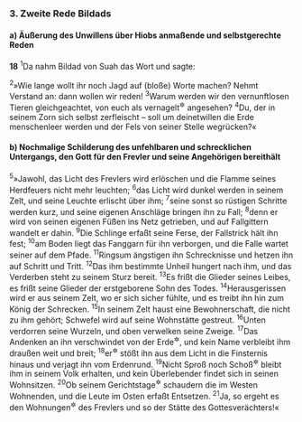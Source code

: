 ### 3. Zweite Rede Bildads

#### a) Äußerung des Unwillens über Hiobs anmaßende und selbstgerechte Reden

__18__
<sup>1</sup>Da nahm Bildad von Suah das Wort und sagte:

<sup>2</sup>»Wie lange wollt ihr noch Jagd auf (bloße) Worte machen? Nehmt Verstand an: dann wollen wir reden!
<sup>3</sup>Warum werden wir den vernunftlosen Tieren gleichgeachtet, von euch als vernagelt<sup title="oder: stockdumm">&#x2732;</sup> angesehen?
<sup>4</sup>Du, der in seinem Zorn sich selbst zerfleischt – soll um deinetwillen die Erde menschenleer werden und der Fels von seiner Stelle wegrücken?«

#### b) Nochmalige Schilderung des unfehlbaren und schrecklichen Untergangs, den Gott für den Frevler und seine Angehörigen bereithält

<sup>5</sup>»Jawohl, das Licht des Frevlers wird erlöschen und die Flamme seines Herdfeuers nicht mehr leuchten;
<sup>6</sup>das Licht wird dunkel werden in seinem Zelt, und seine Leuchte erlischt über ihm;
<sup>7</sup>seine sonst so rüstigen Schritte werden kurz, und seine eigenen Anschläge bringen ihn zu Fall;
<sup>8</sup>denn er wird von seinen eigenen Füßen ins Netz getrieben, und auf Fallgittern wandelt er dahin.
<sup>9</sup>Die Schlinge erfaßt seine Ferse, der Fallstrick hält ihn fest;
<sup>10</sup>am Boden liegt das Fanggarn für ihn verborgen, und die Falle wartet seiner auf dem Pfade.
<sup>11</sup>Ringsum ängstigen ihn Schrecknisse und hetzen ihn auf Schritt und Tritt.
<sup>12</sup>Das ihm bestimmte Unheil hungert nach ihm, und das Verderben steht zu seinem Sturz bereit.
<sup>13</sup>Es frißt die Glieder seines Leibes, es frißt seine Glieder der erstgeborene Sohn des Todes.
<sup>14</sup>Herausgerissen wird er aus seinem Zelt, wo er sich sicher fühlte, und es treibt ihn hin zum König der Schrecken.
<sup>15</sup>In seinem Zelt haust eine Bewohnerschaft, die nicht zu ihm gehört; Schwefel wird auf seine Wohnstätte gestreut.
<sup>16</sup>Unten verdorren seine Wurzeln, und oben verwelken seine Zweige.
<sup>17</sup>Das Andenken an ihn verschwindet von der Erde<sup title="oder: aus dem Lande">&#x2732;</sup>, und kein Name verbleibt ihm draußen weit und breit;
<sup>18</sup>er<sup title="d.h. Gott">&#x2732;</sup> stößt ihn aus dem Licht in die Finsternis hinaus und verjagt ihn vom Erdenrund.
<sup>19</sup>Nicht Sproß noch Schoß<sup title="= kein Sohn und kein Enkel">&#x2732;</sup> bleibt ihm in seinem Volk erhalten, und kein Überlebender findet sich in seinen Wohnsitzen.
<sup>20</sup>Ob seinem Gerichtstage<sup title="d.h. Endgeschick">&#x2732;</sup> schaudern die im Westen Wohnenden, und die Leute im Osten erfaßt Entsetzen.
<sup>21</sup>Ja, so ergeht es den Wohnungen<sup title="= dem Heim">&#x2732;</sup> des Frevlers und so der Stätte des Gottesverächters!«